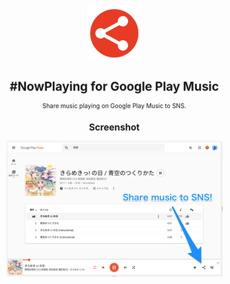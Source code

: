 <div align="center">


<a href="#" title="#NowPlaying for Google Play Music">
  <img alt="Logo"src="./logo-128.png?raw=true">
</a>

# #NowPlaying for Google Play Music

Share music playing on Google Play Music to SNS.

## Screenshot

![Screenshot](./screenshot.png?raw=true 'Screenshot')


</div>
